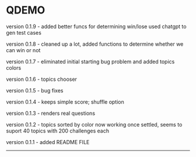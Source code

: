 #  QDEMO


version 0.1.9 - added better funcs for determining win/lose used chatgpt to gen test cases

version 0.1.8 - cleaned up a lot, added functions to determine whether we can win or not

version 0.1.7 - eliminated initial starting bug problem and added topics colors

version 0.1.6 - topics chooser

version 0.1.5 - bug fixes

version 0.1.4 - keeps simple score; shuffle option 

version 0.1.3 - renders real questions 

version 0.1.2 - topics sorted by color now working 
                once settled, seems to suport 40 topics with 200 challenges each
                
version 0.1.1 - added README FILE

--------



